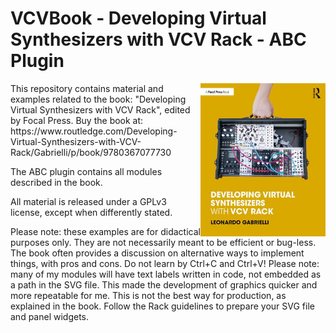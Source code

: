 # VCVBook - Developing Virtual Synthesizers with VCV Rack - ABC Plugin

<img align="right" width="200" src="cover-small.jpg">
This repository contains material and examples related to the book:
"Developing Virtual Synthesizers with VCV Rack",
edited by Focal Press.
Buy the book at:
https://www.routledge.com/Developing-Virtual-Synthesizers-with-VCV-Rack/Gabrielli/p/book/9780367077730

The ABC plugin contains all modules described in the book.

All material is released under a GPLv3 license, except when differently stated.

Please note: these examples are for didactical purposes only. They are not necessarily meant to be efficient or bug-less. The book often provides a discussion on alternative ways to implement things, with pros and cons. Do not learn by Ctrl+C and Ctrl+V! 
Please note: many of my modules will have text labels written in code, not embedded as a path in the SVG file. This made the development of graphics quicker and more repeatable for me. This is not the best way for production, as explained in the book. Follow the Rack guidelines to prepare your SVG file and panel widgets.
